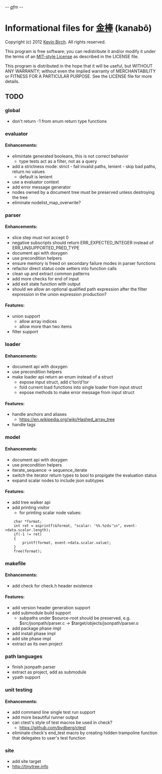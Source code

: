 -*- gfm -*-

# Informational files for [金棒][home] (kanabō)

Copyright (c) 2012 [Kevin Birch](mailto:kmb@pobox.com).  All rights reserved.

This program is free software; you can redistribute it and/or modify
it under the terms of an [MIT-style License][license] as described in
the LICENSE file.

This program is distributed in the hope that it will be useful,
but WITHOUT ANY WARRANTY; without even the implied warranty of
MERCHANTABILITY or FITNESS FOR A PARTICULAR PURPOSE.  See the
LICENSE file for more details.

## TODO

### global

* don't return -1 from enum return type functions

### evaluator

#### Enhancements:

* elimintate generated booleans, this is not correct behavior
  * type tests act as a filter, not as a query
* add a strictness mode: strict - fail invalid paths, lenient - skip bad paths, return no values
  * default is lenient
* use a evaluator context
* add error message generator
* nodes owned by a document tree must be preserved unless destroying the tree
* eliminate nodelist\_map\_overwrite?

### parser

#### Enhancements:

* slice step must not accept 0
* negative subscripts should return ERR\_EXPECTED\_INTEGER instead of ERR\_UNSUPPORTED\_PRED\_TYPE
* document api with doxygen
* use precondition helpers
* ensure memory is freed on secondary failure modes in parser functions
* refactor direct status code setters into function calls
* clean up and extract common patterns
* add more checks for end of input
* add exit state function with output
* should we allow an optional qualified path expression after the filter expression in the union expression production?

#### Features:

* union support
  * allow array indices
  * allow more than two items
* filter support

### loader

#### Enhancements:

* document api with doxygen
* use precondition helpers
* make loader api return an enum instead of a struct
  * expose input struct, add c'tor/d'tor
  * fold current load functions into single loader from input struct
  * expose methods to make error message from input struct

#### Features:

* handle anchors and aliases
  * https://en.wikipedia.org/wiki/Hashed_array_tree
* handle tags

### model

#### Enhancements:

* document api with doxygen
* use precondition helpers
* iterate\_sequence -> sequence\_iterate
* switch the iterator return types to bool to propigate the evaluation status
* expand scalar nodes to include json subtypes

#### Features:

* add tree walker api
* add printing visitor
  * for printing scalar node values:
```
    char *format;
    int ret = asprintf(&format, "scalar: '%%.%zds'\n", event->data.scalar.length);
    if(-1 != ret)
    {
        printf(format, event->data.scalar.value);
    }
    free(format);
```

### makefile

#### Enhancements:

* add check for check.h header existence

#### Features:

* add version header generation support
* add submodule build support
  * subpaths under $source-root should be preserved, e.g. $src/jsonpath/parser.c -> $target/objects/jsonpath/parser.o
* add package phase impl
* add install phase impl
* add site phase impl
* extract as its own project

### path languages

* finish jsonpath parser
* extract as project, add as submodule
* ypath support

### unit testing

#### Enhancements:

* add command line single test run support
* add more beautiful runner output
* can ctest's style of test macros be used in check?
  * https://github.com/bvdberg/ctest
* eliminate check's end_test macro by creating hidden trampoline function that delegates to user's test function

### site

* add site target
* http://tinytree.info

[home]: https://github.com/kevinbirch/kanabo "project home"
[license]: http://www.opensource.org/licenses/ncsa
